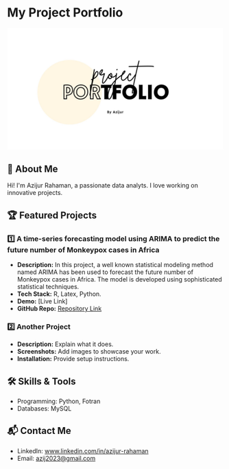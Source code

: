 # My Project Portfolio
![Portfolio Banner](https://github.com/azij2023/Project-Portfolio/blob/main/Creative%20and%20Minimal%20Portfolio%20Presentation.jpg)
## 👋 About Me
Hi! I'm Azijur Rahaman, a passionate data analyts. I love working on innovative projects.

## 🏆 Featured Projects
### 1️⃣ A time-series forecasting model using ARIMA to predict the future number of Monkeypox cases in Africa

- **Description:**  In this project, a well known statistical modeling method named ARIMA has
 been used to forecast the future number of Monkeypox cases in Africa. The
 model is developed using sophisticated statistical techniques. 
- **Tech Stack:** R, Latex, Python.
- **Demo:** [Live Link]
- **GitHub Repo:** [Repository Link]([https://github.com/yourusername/project](https://github.com/azij2023/Project-Portfolio/blob/a63e43459b16d0b351b3ddf98402dd930f1433a7/A%20time%20series%20forecasting.zip))

### 2️⃣ Another Project
- **Description:** Explain what it does.
- **Screenshots:** Add images to showcase your work.
- **Installation:** Provide setup instructions.

## 🛠️ Skills & Tools
- Programming: Python, Fotran
- Databases: MySQL
  
## 📬 Contact Me
- LinkedIn: www.linkedin.com/in/azijur-rahaman
- Email: azij2023@gmail.com
